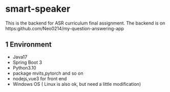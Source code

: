 # smart-speaker
This is the backend for ASR curriculum final assignment. The backend is on https:github.com/Neo0214/my-question-answering-app
## 1 Environment
- Java17
- Spring Boot 3
- Python3.10
- package mvits,pytorch and so on
- nodejs,vue3 for front end
- Windows OS ( Linux is also ok, but need a little modification) 
